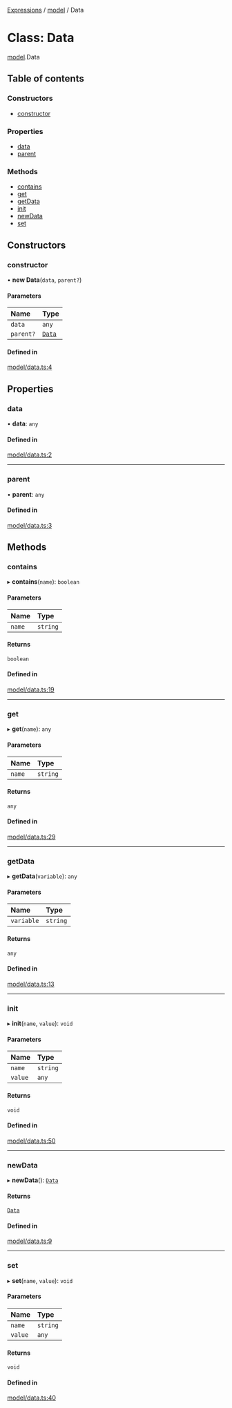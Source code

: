 [Expressions](../README.md) / [model](../modules/model.md) / Data

# Class: Data

[model](../modules/model.md).Data

## Table of contents

### Constructors

- [constructor](model.Data.md#constructor)

### Properties

- [data](model.Data.md#data)
- [parent](model.Data.md#parent)

### Methods

- [contains](model.Data.md#contains)
- [get](model.Data.md#get)
- [getData](model.Data.md#getdata)
- [init](model.Data.md#init)
- [newData](model.Data.md#newdata)
- [set](model.Data.md#set)

## Constructors

### constructor

• **new Data**(`data`, `parent?`)

#### Parameters

| Name | Type |
| :------ | :------ |
| `data` | `any` |
| `parent?` | [`Data`](model.Data.md) |

#### Defined in

[model/data.ts:4](https://github.com/FlavioLionelRita/js-expressions/blob/94090c2/src/lib/model/data.ts#L4)

## Properties

### data

• **data**: `any`

#### Defined in

[model/data.ts:2](https://github.com/FlavioLionelRita/js-expressions/blob/94090c2/src/lib/model/data.ts#L2)

___

### parent

• **parent**: `any`

#### Defined in

[model/data.ts:3](https://github.com/FlavioLionelRita/js-expressions/blob/94090c2/src/lib/model/data.ts#L3)

## Methods

### contains

▸ **contains**(`name`): `boolean`

#### Parameters

| Name | Type |
| :------ | :------ |
| `name` | `string` |

#### Returns

`boolean`

#### Defined in

[model/data.ts:19](https://github.com/FlavioLionelRita/js-expressions/blob/94090c2/src/lib/model/data.ts#L19)

___

### get

▸ **get**(`name`): `any`

#### Parameters

| Name | Type |
| :------ | :------ |
| `name` | `string` |

#### Returns

`any`

#### Defined in

[model/data.ts:29](https://github.com/FlavioLionelRita/js-expressions/blob/94090c2/src/lib/model/data.ts#L29)

___

### getData

▸ **getData**(`variable`): `any`

#### Parameters

| Name | Type |
| :------ | :------ |
| `variable` | `string` |

#### Returns

`any`

#### Defined in

[model/data.ts:13](https://github.com/FlavioLionelRita/js-expressions/blob/94090c2/src/lib/model/data.ts#L13)

___

### init

▸ **init**(`name`, `value`): `void`

#### Parameters

| Name | Type |
| :------ | :------ |
| `name` | `string` |
| `value` | `any` |

#### Returns

`void`

#### Defined in

[model/data.ts:50](https://github.com/FlavioLionelRita/js-expressions/blob/94090c2/src/lib/model/data.ts#L50)

___

### newData

▸ **newData**(): [`Data`](model.Data.md)

#### Returns

[`Data`](model.Data.md)

#### Defined in

[model/data.ts:9](https://github.com/FlavioLionelRita/js-expressions/blob/94090c2/src/lib/model/data.ts#L9)

___

### set

▸ **set**(`name`, `value`): `void`

#### Parameters

| Name | Type |
| :------ | :------ |
| `name` | `string` |
| `value` | `any` |

#### Returns

`void`

#### Defined in

[model/data.ts:40](https://github.com/FlavioLionelRita/js-expressions/blob/94090c2/src/lib/model/data.ts#L40)
